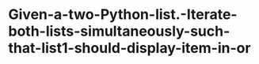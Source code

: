 # Given-a-two-Python-list.-Iterate-both-lists-simultaneously-such-that-list1-should-display-item-in-or
